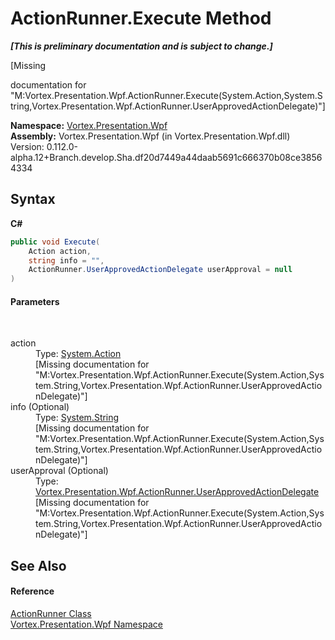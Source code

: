 # ActionRunner.Execute Method 
 _**\[This is preliminary documentation and is subject to change.\]**_

\[Missing <summary> documentation for "M:Vortex.Presentation.Wpf.ActionRunner.Execute(System.Action,System.String,Vortex.Presentation.Wpf.ActionRunner.UserApprovedActionDelegate)"\]

**Namespace:**&nbsp;<a href="N_Vortex_Presentation_Wpf.md">Vortex.Presentation.Wpf</a><br />**Assembly:**&nbsp;Vortex.Presentation.Wpf (in Vortex.Presentation.Wpf.dll) Version: 0.112.0-alpha.12+Branch.develop.Sha.df20d7449a44daab5691c666370b08ce38564334

## Syntax

**C#**<br />
``` C#
public void Execute(
	Action action,
	string info = "",
	ActionRunner.UserApprovedActionDelegate userApproval = null
)
```


#### Parameters
&nbsp;<dl><dt>action</dt><dd>Type: <a href="https://docs.microsoft.com/dotnet/api/system.action" target="_blank">System.Action</a><br />\[Missing <param name="action"/> documentation for "M:Vortex.Presentation.Wpf.ActionRunner.Execute(System.Action,System.String,Vortex.Presentation.Wpf.ActionRunner.UserApprovedActionDelegate)"\]</dd><dt>info (Optional)</dt><dd>Type: <a href="https://docs.microsoft.com/dotnet/api/system.string" target="_blank">System.String</a><br />\[Missing <param name="info"/> documentation for "M:Vortex.Presentation.Wpf.ActionRunner.Execute(System.Action,System.String,Vortex.Presentation.Wpf.ActionRunner.UserApprovedActionDelegate)"\]</dd><dt>userApproval (Optional)</dt><dd>Type: <a href="T_Vortex_Presentation_Wpf_ActionRunner_UserApprovedActionDelegate.md">Vortex.Presentation.Wpf.ActionRunner.UserApprovedActionDelegate</a><br />\[Missing <param name="userApproval"/> documentation for "M:Vortex.Presentation.Wpf.ActionRunner.Execute(System.Action,System.String,Vortex.Presentation.Wpf.ActionRunner.UserApprovedActionDelegate)"\]</dd></dl>

## See Also


#### Reference
<a href="T_Vortex_Presentation_Wpf_ActionRunner.md">ActionRunner Class</a><br /><a href="N_Vortex_Presentation_Wpf.md">Vortex.Presentation.Wpf Namespace</a><br />